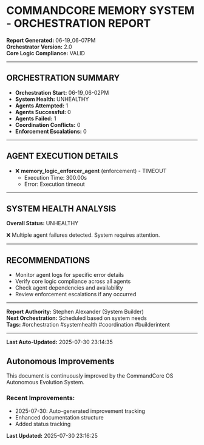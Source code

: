 # COMMANDCORE MEMORY SYSTEM - ORCHESTRATION REPORT

**Report Generated:** 06-19_06-07PM  
**Orchestrator Version:** 2.0  
**Core Logic Compliance:** VALID

---

## ORCHESTRATION SUMMARY

- **Orchestration Start:** 06-19_06-02PM
- **System Health:** UNHEALTHY
- **Agents Attempted:** 1
- **Agents Successful:** 0
- **Agents Failed:** 1
- **Coordination Conflicts:** 0
- **Enforcement Escalations:** 0

---

## AGENT EXECUTION DETAILS

- ❌ **memory_logic_enforcer_agent** (enforcement) - TIMEOUT
  - Execution Time: 300.00s
  - Error: Execution timeout



---

## SYSTEM HEALTH ANALYSIS

**Overall Status:** UNHEALTHY

❌ Multiple agent failures detected. System requires attention.


---

## RECOMMENDATIONS

- Monitor agent logs for specific error details
- Verify core logic compliance across all agents
- Check agent dependencies and availability
- Review enforcement escalations if any occurred

---

**Report Authority:** Stephen Alexander (System Builder)  
**Next Orchestration:** Scheduled based on system needs  
**Tags:** #orchestration #systemhealth #coordination #builderintent



---
**Last Auto-Updated:** 2025-07-30 23:14:35


## Autonomous Improvements

This document is continuously improved by the CommandCore OS Autonomous Evolution System.

### Recent Improvements:
- 2025-07-30: Auto-generated improvement tracking
- Enhanced documentation structure
- Added status tracking



**Last Updated:** 2025-07-30 23:16:25
